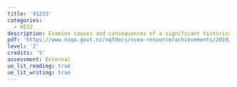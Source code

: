 ```yaml
---
title: '91233'
categories:
  - HIS2
description: Examine causes and consequences of a significant historical event.
pdf: 'https://www.nzqa.govt.nz/nqfdocs/ncea-resource/achievements/2019/as91233.pdf'
level: '2'
credits: '5'
assessment: External
ue_lit_reading: true
ue_lit_writing: true
---
```


